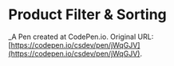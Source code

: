# Product Filter & Sorting
 _A Pen created at CodePen.io. Original URL: [https://codepen.io/csdev/pen/jWqGJV](https://codepen.io/csdev/pen/jWqGJV).

 